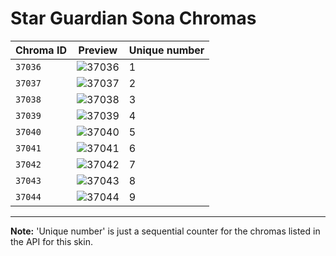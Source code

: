 # Star Guardian Sona Chromas

| Chroma ID | Preview | Unique number |
|---|---|---|
| `37036` | ![37036](https://raw.communitydragon.org/latest/plugins/rcp-be-lol-game-data/global/default/v1/champion-chroma-images/37/37036.png) | 1 |
| `37037` | ![37037](https://raw.communitydragon.org/latest/plugins/rcp-be-lol-game-data/global/default/v1/champion-chroma-images/37/37037.png) | 2 |
| `37038` | ![37038](https://raw.communitydragon.org/latest/plugins/rcp-be-lol-game-data/global/default/v1/champion-chroma-images/37/37038.png) | 3 |
| `37039` | ![37039](https://raw.communitydragon.org/latest/plugins/rcp-be-lol-game-data/global/default/v1/champion-chroma-images/37/37039.png) | 4 |
| `37040` | ![37040](https://raw.communitydragon.org/latest/plugins/rcp-be-lol-game-data/global/default/v1/champion-chroma-images/37/37040.png) | 5 |
| `37041` | ![37041](https://raw.communitydragon.org/latest/plugins/rcp-be-lol-game-data/global/default/v1/champion-chroma-images/37/37041.png) | 6 |
| `37042` | ![37042](https://raw.communitydragon.org/latest/plugins/rcp-be-lol-game-data/global/default/v1/champion-chroma-images/37/37042.png) | 7 |
| `37043` | ![37043](https://raw.communitydragon.org/latest/plugins/rcp-be-lol-game-data/global/default/v1/champion-chroma-images/37/37043.png) | 8 |
| `37044` | ![37044](https://raw.communitydragon.org/latest/plugins/rcp-be-lol-game-data/global/default/v1/champion-chroma-images/37/37044.png) | 9 |

---

**Note:** 'Unique number' is just a sequential counter for the chromas listed in the API for this skin.